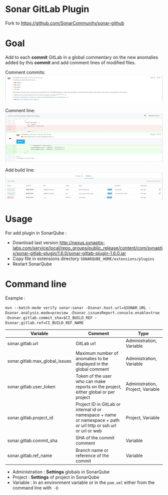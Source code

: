 Sonar GitLab Plugin
===================

Fork to https://github.com/SonarCommunity/sonar-github

# Goal

Add to each **commit** GitLab in a global commentary on the new anomalies added by this **commit** and add comment lines of modified files.

Comment commits:
![Comment commits](doc/comment_commits.jpg)

Comment line:
![Comment line](doc/comment_line.jpg)

Add build line:
![Add buids](doc/builds.jpg)

# Usage

For add plugin in SonarQube :

- Download last version http://nexus.synaptix-labs.com/service/local/repo_groups/public_release/content/com/synaptix/sonar-gitlab-plugin/1.6.0/sonar-gitlab-plugin-1.6.0.jar
- Copy file in extensions directory `SONARQUBE_HOME/extensions/plugins`
- Restart SonarQube 

# Command line

Example :

``` shell
mvn --batch-mode verify sonar:sonar -Dsonar.host.url=$SONAR_URL -Dsonar.analysis.mode=preview -Dsonar.issuesReport.console.enable=true -Dsonar.gitlab.commit_sha=$CI_BUILD_REF -Dsonar.gitlab.ref=CI_BUILD_REF_NAME
```

| Variable | Comment | Type |
| -------- | ----------- | ---- |
| sonar.gitlab.url | GitLab url | Administration, Variable |
| sonar.gitlab.max_global_issues | Maximum number of anomalies to be displayed in the global comment |  Administration, Variable |
| sonar.gitlab.user_token | Token of the user who can make reports on the project, either global or per project |  Administration, Project, Variable |
| sonar.gitlab.project_id | Project ID in GitLab or internal id or namespace + name or namespace + path or url http or ssh url or url or web | Project, Variable |
| sonar.gitlab.commit_sha | SHA of the commit comment | Variable |
| sonar.gitlab.ref_name | Branch name or reference of the commit | Variable |

- Administration : **Settings** globals in SonarQube
- Project : **Settings** of project in SonarQube
- Variable : In an environment variable or in the `pom.xml` either from the command line with` -D`